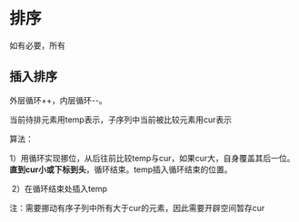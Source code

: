 # 排序

如有必要，所有

## 插入排序

外层循环++，内层循环--。

当前待排元素用temp表示，子序列中当前被比较元素用cur表示

算法：

​		1）用循环实现挪位，从后往前比较temp与cur，如果cur大，自身覆盖其后一位。**直到cur小或下标到头**，循环结束。temp插入循环结束的位置。

​		2）在循环结束处插入temp

注：需要挪动有序子列中所有大于cur的元素，因此需要开辟空间暂存cur

